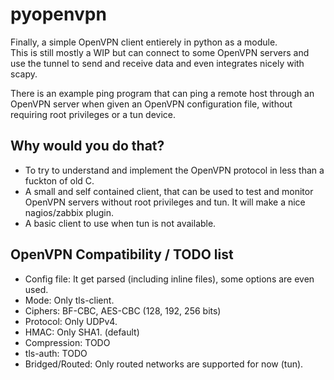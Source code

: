 pyopenvpn
=========

Finally, a simple OpenVPN client entierely in python as a module.  
This is still mostly a WIP but can connect to some OpenVPN servers and use the
tunnel to send and receive data and even integrates nicely with scapy.  

There is an example ping program that can ping a remote host through an OpenVPN
server when given an OpenVPN configuration file, without requiring root
privileges or a tun device.


## Why would you do that?

- To try to understand and implement the OpenVPN protocol in less than
  a fuckton of old C.
- A small and self contained client, that can be used to test and monitor
  OpenVPN servers without root privileges and tun.
  It will make a nice nagios/zabbix plugin.
- A basic client to use when tun is not available.


## OpenVPN Compatibility / TODO list

- Config file: It get parsed (including inline files), some options are even used.
- Mode: Only tls-client.
- Ciphers: BF-CBC, AES-CBC (128, 192, 256 bits)
- Protocol: Only UDPv4.
- HMAC: Only SHA1. (default)
- Compression: TODO
- tls-auth: TODO
- Bridged/Routed: Only routed networks are supported for now (tun).

